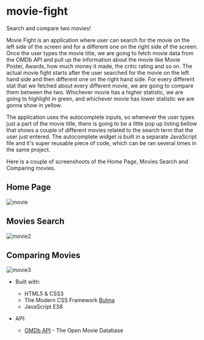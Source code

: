 # movie-fight
Search and compare two movies!

Movie Fight is an application where user can search for the movie on the left side of the screen and for a different one on the right side of the screen. 
Once the user types the movie title, we are going to fetch movie data from the OMDb API and pull up the information about the movie like Movie Poster, Awards, how much money it made, the critic rating and so on.
The actual movie fight starts after the user searched for the movie on the left hand side and then different one on the right hand side. For every different stat that we fetched about every different movie, we are going to compare them between the two. Whichever movie has a higher statistic, we are going to highlight in green, and whichever movie has lower statistic we are gonna show in yellow.

The application uses the autocomplete inputs, so whenever the user types just a part of the movie title, there is going to be a little pop up listing bellow that shows a couple of different movies related to the search term that the user just entered. The autocomplete widget is built in a separate JavaScript file and it's super reusable piece of code, which can be ran several times in the same project.

Here is a couple of screenshoots of the Home Page, Movies Search and Comparing movies.

## Home Page

![movie](https://user-images.githubusercontent.com/67807290/117582773-7ba7d600-b0b8-11eb-81a8-40cbad1624ca.jpg)

## Movies Search

![movie2](https://user-images.githubusercontent.com/67807290/117583937-dcd2a800-b0be-11eb-81e9-4db61a337005.jpg)

## Comparing Movies
![movie3](https://user-images.githubusercontent.com/67807290/117582775-7f3b5d00-b0b8-11eb-99b1-d9390e97a941.jpg)

* Built with:
  * HTML5 & CSS3
  * The Modern CSS Framework [Bulma](https://bulma.io/)
  * JavaScript ES6
  
* API:
  * [OMDb API](https://www.omdbapi.com/) - The Open Movie Database
